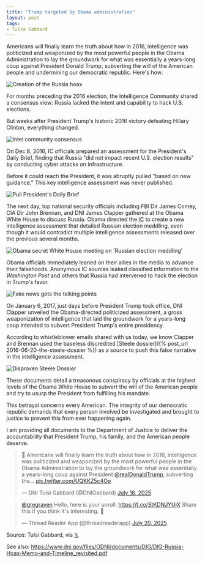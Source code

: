 ```yaml
---
title: "Trump targeted by Obama administration"
layout: post
tags:
- Tulsa Gabbard
---
```


Americans will finally learn the truth about how in 2016, intelligence was politicized and weaponized by the most powerful people in the Obama Administration to lay the groundwork for what was essentially a years-long coup against President Donald Trump, subverting the will of the American people and undermining our democratic republic. Here's how:

![Creation of the Russia hoax](/assets/2025-07-18-a.jpg "Creation of the Russia hoax")

For months preceding the 2016 election, the Intelligence Community shared a consensus view: Russia lacked the intent and capability to hack U.S. elections.

But weeks after President Trump's historic 2016 victory defeating Hillary Clinton, everything changed.

![Intel community consensus](/assets/2025-07-18-b.jpg "Intel community consensus")

On Dec 8, 2016, IC officials prepared an assessment for the President's Daily Brief, finding that Russia "did not impact recent U.S. election results" by conducting cyber attacks on infrastructure.

Before it could reach the President, it was abruptly pulled "based on new guidance." This key intelligence assessment was never published.

![Pull President's Daily Brief](/assets/2025-07-18-c.jpg "Pull President's Daily Brief")

The next day, top national security officials including FBI Dir James Comey, CIA Dir John Brennan, and DNI James Clapper gathered at the Obama White House to discuss Russia. Obama directed the <abbr title="Intelligence Community">IC</abbr> to create a new intelligence assessment that detailed Russian election meddling, even though it would contradict multiple intelligence assessments released over the previous several months.

![Obama secret White House meeting on 'Russian election meddling'](/assets/2025-07-18-d.jpg "Obama secret White House meeting on 'Russian election meddling'")

Obama officials immediately leaned on their allies in the media to advance their falsehoods. Anonymous IC sources leaked classified information to the *Washington Post* and others that Russia had intervened to hack the election in Trump's favor.

![Fake news gets the talking points](/assets/2025-07-18-e.jpg "Fake news gets the talking points")

On January 6, 2017, just days before President Trump took office, DNI Clapper unveiled the Obama-directed politicized assessment, a gross weaponization of intelligence that laid the groundwork for a years-long coup intended to subvert President Trump's entire presidency.

According to whistleblower emails shared with us today, we know Clapper and Brennan used the baseless discredited [Steele dossier]({% post_url 2016-06-20-the-steele-dossier %}) as a source to push this false narrative in the intelligence assessment.

![Disproven Steele Dossier](/assets/2025-07-18-f.jpg "Disproven Steele Dossier")

These documents detail a treasonous conspiracy by officials at the highest levels of the Obama White House to subvert the will of the American people and try to usurp the President from fulfilling his mandate.

This betrayal concerns every American. The integrity of our democratic republic demands that every person involved be investigated and brought to justice to prevent this from ever happening again.

I am providing all documents to the Department of Justice to deliver the accountability that President Trump, his family, and the American people deserve.

<blockquote class="twitter-tweet"><p lang="en" dir="ltr">🧵 Americans will finally learn the truth about how in 2016, intelligence was politicized and weaponized by the most powerful people in the Obama Administration to lay the groundwork for what was essentially a years-long coup against President <a href="https://twitter.com/realDonaldTrump?ref_src=twsrc%5Etfw">@realDonaldTrump</a>, subverting the… <a href="https://t.co/UQKKZ5c4Op">pic.twitter.com/UQKKZ5c4Op</a></p>&mdash; DNI Tulsi Gabbard (@DNIGabbard) <a href="https://twitter.com/DNIGabbard/status/1946271402971312514?ref_src=twsrc%5Etfw">July 18, 2025</a></blockquote> <script async src="https://platform.twitter.com/widgets.js" charset="utf-8"></script>

<blockquote class="twitter-tweet"><p lang="en" dir="ltr"><a href="https://twitter.com/gregraven?ref_src=twsrc%5Etfw">@gregraven</a> Hello, here is your unroll: <a href="https://t.co/StKDNJYUjX">https://t.co/StKDNJYUjX</a> Share this if you think it&#39;s interesting. 🤖</p>&mdash; Thread Reader App (@threadreaderapp) <a href="https://twitter.com/threadreaderapp/status/1946896897899147474?ref_src=twsrc%5Etfw">July 20, 2025</a></blockquote> <script async src="https://platform.twitter.com/widgets.js" charset="utf-8"></script>

Source: Tulsi Gabbard, via [𝕏](https://x.com)

See also: <https://www.dni.gov/files/ODNI/documents/DIG/DIG-Russia-Hoax-Memo-and-Timeline_revisited.pdf>

